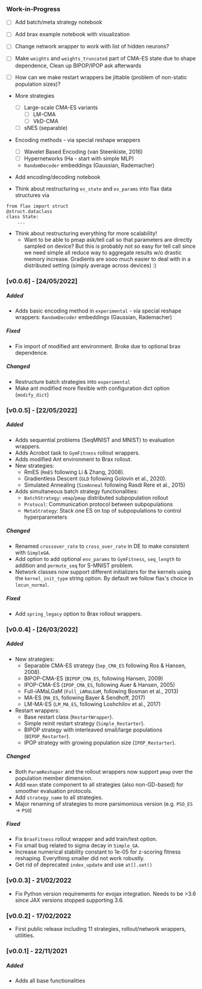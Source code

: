 ### Work-in-Progress

- [ ] Add batch/meta strategy notebook

- [ ] Add brax example notebook with visualization

- [ ] Change network wrapper to work with list of hidden neurons?

- [ ] Make `weights` and `weights_truncated` part of CMA-ES state due to shape dependence, Clean up BIPOP/IPOP ask afterwards

- [ ] How can we make restart wrappers be jittable (problem of non-static population sizes)?

- More strategies
    - [ ] Large-scale CMA-ES variants
        - [ ] LM-CMA
        - [ ] VkD-CMA
    - [ ] sNES (separable)

- Encoding methods - via special reshape wrappers
    - [ ] Wavelet Based Encoding (van Steenkiste, 2016)
    - [ ] Hypernetworks (Ha - start with simple MLP)
    - `RandomDecoder` embeddings (Gaussian, Rademacher)

- Add encoding/decoding notebook

- Think about restructuring `es_state` and `es_params` into flax data structures via 
```
from flax import struct
@struct.dataclass
class State:
    ...
```

- Think about restructuring everything for more scalability!
    - Want to be able to pmap ask/tell call so that parameters are directly sampled on device? But this is probably not so easy for tell call since we need simple all reduce way to aggregate results w/o drastic memory increase. Gradients are sooo much easier to deal with in a distributed setting (simply average across devices) :) 

### [v0.0.6] - [24/05/2022]

##### Added

- Adds basic encoding method in `experimental` - via special reshape wrappers: `RandomDecoder` embeddings (Gaussian, Rademacher)

##### Fixed

- Fix import of modified ant environment. Broke due to optional brax dependence.
##### Changed

- Restructure batch strategies into `experimental`
- Make ant modified more flexible with configuration dict option (`modify_dict`)

### [v0.0.5] - [22/05/2022]

##### Added

- Adds sequential problems (SeqMNIST and MNIST) to evaluation wrappers.
- Adds Acrobot task to `GymFitness` rollout wrappers.
- Adds modified Ant environment to Brax rollout.
- New strategies:
    - RmES (`RmES` following Li & Zhang, 2008).
    - Gradientless Descent (`GLD` following Golovin et al., 2020).
    - Simulated Annealing (`SimAnneal` following Rasdi Rere et al., 2015)
- Adds simultaneous batch strategy functionalities:
    - `BatchStrategy`: `vmap`/`pmap` distributed subpopulation rollout
    - `Protocol`: Communication protocol between subpopulations
    - `MetaStrategy`: Stack one ES on top of subpopulations to control hyperparameters

##### Changed

- Renamed `crossover_rate` to `cross_over_rate` in DE to make consistent with `SimpleGA`.
- Add option to add optional `env_params` to `GymFitness`, `seq_length` to addition and `permute_seq` for S-MNIST problem.
- Network classes now support different initializers for the kernels using the `kernel_init_type` string option. By default we follow flax's choice in `lecun_normal`.

##### Fixed

- Add `spring_legacy` option to Brax rollout wrappers.

### [v0.0.4] - [26/03/2022]

##### Added

- New strategies:
    - Separable CMA-ES strategy (`Sep_CMA_ES` following Ros & Hansen, 2008).
    - BIPOP-CMA-ES (`BIPOP_CMA_ES`, following Hansen, 2009)
    - IPOP-CMA-ES (`IPOP_CMA_ES`, following Auer & Hansen, 2005)
    - Full-iAMaLGaM (`Full_iAMaLGaM`, following Bosman et al., 2013)
    - MA-ES (`MA_ES`, following Bayer & Sendhoff, 2017)
    - LM-MA-ES (`LM_MA_ES`, following Loshchilov et al., 2017)
- Restart wrappers: 
    - Base restart class (`RestartWrapper`).
    - Simple reinit restart strategy (`Simple_Restarter`).
    - BIPOP strategy with interleaved small/large populations (`BIPOP_Restarter`).
    - IPOP strategy with growing population size (`IPOP_Restarter`).

##### Changed

- Both `ParamReshaper` and the rollout wrappers now support `pmap` over the population member dimension.
- Add `mean` state component to all strategies (also non-GD-based) for smoother evaluation protocols.
- Add `strategy_name` to all strategies.
- Major renaming of strategies to more parsimonious version (e.g. `PSO_ES` -> `PSO`)

##### Fixed

- Fix `BraxFitness` rollout wrapper and add train/test option.
- Fix small bug related to sigma decay in `Simple_GA`.
- Increase numerical stability constant to 1e-05 for z-scoring fitness reshaping. Everything smaller did not work robustly.
- Get rid of deprecated `index_update` and use `at[].set()`

### [v0.0.3] - 21/02/2022

- Fix Python version requirements for evojax integration. Needs to be >3.6 since JAX versions stopped supporting 3.6.

### [v0.0.2] - 17/02/2022

- First public release including 11 strategies, rollout/network wrappers, utilities.

### [v0.0.1] - 22/11/2021

##### Added
- Adds all base functionalities
